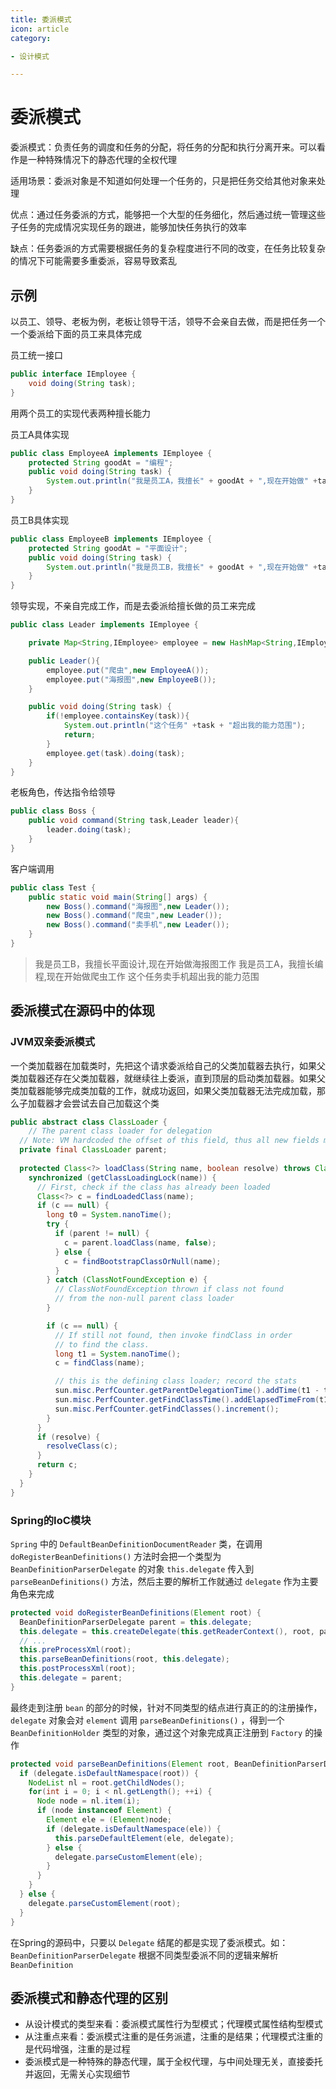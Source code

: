 ```yaml
---
title: 委派模式
icon: article
category:

- 设计模式

---
```


# 委派模式

委派模式：负责任务的调度和任务的分配，将任务的分配和执行分离开来。可以看作是一种特殊情况下的静态代理的全权代理

适用场景：委派对象是不知道如何处理一个任务的，只是把任务交给其他对象来处理

优点：通过任务委派的方式，能够把一个大型的任务细化，然后通过统一管理这些子任务的完成情况实现任务的跟进，能够加快任务执行的效率

缺点：任务委派的方式需要根据任务的复杂程度进行不同的改变，在任务比较复杂的情况下可能需要多重委派，容易导致紊乱



## 示例

以员工、领导、老板为例，老板让领导干活，领导不会亲自去做，而是把任务一个一个委派给下面的员工来具体完成

员工统一接口

```java
public interface IEmployee {
    void doing(String task);
}
```



用两个员工的实现代表两种擅长能力

员工A具体实现

```java
public class EmployeeA implements IEmployee {
    protected String goodAt = "编程";
    public void doing(String task) {
        System.out.println("我是员工A，我擅长" + goodAt + ",现在开始做" +task + "工作");
    }
}
```



员工B具体实现

```java
public class EmployeeB implements IEmployee {
    protected String goodAt = "平面设计";
    public void doing(String task) {
        System.out.println("我是员工B，我擅长" + goodAt + ",现在开始做" +task + "工作");
    }
}
```



领导实现，不亲自完成工作，而是去委派给擅长做的员工来完成

```java
public class Leader implements IEmployee {

    private Map<String,IEmployee> employee = new HashMap<String,IEmployee>();

    public Leader(){
        employee.put("爬虫",new EmployeeA());
        employee.put("海报图",new EmployeeB());
    }

    public void doing(String task) {
        if(!employee.containsKey(task)){
            System.out.println("这个任务" +task + "超出我的能力范围");
            return;
        }
        employee.get(task).doing(task);
    }
}
```



老板角色，传达指令给领导

```java
public class Boss {
    public void command(String task,Leader leader){
        leader.doing(task);
    }
}
```



客户端调用

```java
public class Test {
    public static void main(String[] args) {
        new Boss().command("海报图",new Leader());
        new Boss().command("爬虫",new Leader());
        new Boss().command("卖手机",new Leader());
    }
}
```

> 我是员工B，我擅长平面设计,现在开始做海报图工作
> 我是员工A，我擅长编程,现在开始做爬虫工作
> 这个任务卖手机超出我的能力范围



## 委派模式在源码中的体现

### JVM双亲委派模式

一个类加载器在加载类时，先把这个请求委派给自己的父类加载器去执行，如果父类加载器还存在父类加载器，就继续往上委派，直到顶层的启动类加载器。如果父类加载器能够完成类加载的工作，就成功返回，如果父类加载器无法完成加载，那么子加载器才会尝试去自己加载这个类

```java
public abstract class ClassLoader {
 	// The parent class loader for delegation
  // Note: VM hardcoded the offset of this field, thus all new fields must be added *after* it.
  private final ClassLoader parent; 
  
  protected Class<?> loadClass(String name, boolean resolve) throws ClassNotFoundException {
    synchronized (getClassLoadingLock(name)) {
      // First, check if the class has already been loaded
      Class<?> c = findLoadedClass(name);
      if (c == null) {
        long t0 = System.nanoTime();
        try {
          if (parent != null) {
            c = parent.loadClass(name, false);
          } else {
            c = findBootstrapClassOrNull(name);
          }
        } catch (ClassNotFoundException e) {
          // ClassNotFoundException thrown if class not found
          // from the non-null parent class loader
        }

        if (c == null) {
          // If still not found, then invoke findClass in order
          // to find the class.
          long t1 = System.nanoTime();
          c = findClass(name);

          // this is the defining class loader; record the stats
          sun.misc.PerfCounter.getParentDelegationTime().addTime(t1 - t0);
          sun.misc.PerfCounter.getFindClassTime().addElapsedTimeFrom(t1);
          sun.misc.PerfCounter.getFindClasses().increment();
        }
      }
      if (resolve) {
        resolveClass(c);
      }
      return c;
    }
  }
}
```



### Spring的IoC模块

`Spring` 中的 `DefaultBeanDefinitionDocumentReader` 类，在调用 `doRegisterBeanDefinitions()` 方法时会把一个类型为 `BeanDefinitionParserDelegate` 的对象 `this.delegate` 传入到 `parseBeanDefinitions()` 方法，然后主要的解析工作就通过 `delegate` 作为主要角色来完成

```java
protected void doRegisterBeanDefinitions(Element root) {
  BeanDefinitionParserDelegate parent = this.delegate;
  this.delegate = this.createDelegate(this.getReaderContext(), root, parent);
  // ...
  this.preProcessXml(root);
  this.parseBeanDefinitions(root, this.delegate);
  this.postProcessXml(root);
  this.delegate = parent;
}
```

最终走到注册 `bean` 的部分的时候，针对不同类型的结点进行真正的的注册操作，`delegate` 对象会对 `element` 调用 `parseBeanDefinitions()` ，得到一个 `BeanDefinitionHolder` 类型的对象，通过这个对象完成真正注册到 `Factory` 的操作

```java
protected void parseBeanDefinitions(Element root, BeanDefinitionParserDelegate delegate) {
  if (delegate.isDefaultNamespace(root)) {
    NodeList nl = root.getChildNodes();
    for(int i = 0; i < nl.getLength(); ++i) {
      Node node = nl.item(i);
      if (node instanceof Element) {
        Element ele = (Element)node;
        if (delegate.isDefaultNamespace(ele)) {
          this.parseDefaultElement(ele, delegate);
        } else {
          delegate.parseCustomElement(ele);
        }
      }
    }
  } else {
    delegate.parseCustomElement(root);
  }
}
```

在Spring的源码中，只要以 `Delegate` 结尾的都是实现了委派模式。如：`BeanDefinitionParserDelegate` 根据不同类型委派不同的逻辑来解析 `BeanDefinition`



## 委派模式和静态代理的区别

- 从设计模式的类型来看：委派模式属性行为型模式；代理模式属性结构型模式
- 从注重点来看：委派模式注重的是任务派遣，注重的是结果；代理模式注重的是代码增强，注重的是过程
- 委派模式是一种特殊的静态代理，属于全权代理，与中间处理无关，直接委托并返回，无需关心实现细节
